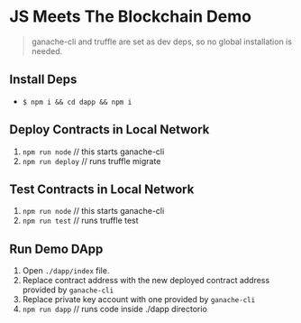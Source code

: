 # JS Meets The Blockchain Demo

> ganache-cli and truffle are set as dev deps, so no global installation is needed.

## Install Deps

- `$ npm i && cd dapp && npm i`

## Deploy Contracts in Local Network

1. `npm run node` // this starts ganache-cli
2. `npm run deploy` // runs truffle migrate

## Test Contracts in Local Network

1. `npm run node` // this starts ganache-cli
2. `npm run test` // runs truffle test

## Run Demo DApp

1. Open `./dapp/index` file.
2. Replace contract address with the new deployed contract address provided by `ganache-cli`
3. Replace private key account with one provided by `ganache-cli`
1. `npm run dapp` // runs code inside ./dapp directorio